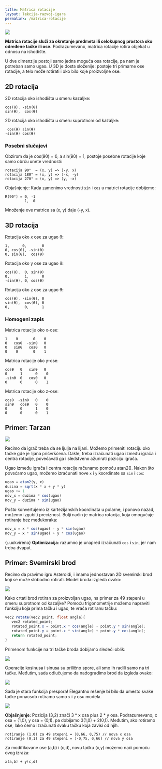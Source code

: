 ```yaml
---
title: Matrica rotacije
layout: lekcija-razvoj-igara
permalink: /matrica-rotacije
---
```


![](/images/razvoj-igara/rotacija.png)

**Matrica rotacije služi za okretanje predmeta ili celokupnog prostora oko određene tačke ili ose.** Podrazumevano, matrica rotacije rotira objekat u odnosu na ishodište.

U dve dimenzije postoji samo jedna moguća osa rotacije, pa nam je potreban samo ugao. U 3D je dosta složenije: postoje tri primarne ose rotacije, a telo može rotirati i oko bilo koje proizvoljne ose.

## 2D rotacija

2D rotacija oko ishodišta u smeru kazaljke:

```
cos(θ), -sin(θ)
sin(θ),  cos(θ)
```

2D rotacija oko ishodišta u smeru suprotnom od kazaljke:

```
 cos(θ) sin(θ)
-sin(θ) cos(θ)
```

### Posebni slučajevi

Obzirom da je cos(90) = 0, a sin(90) = 1, postoje posebne rotacije koje samo obrću unete vrednosti:

```
rotacija 90°  = (x, y) => (-y, x)
rotacija 180° = (x, y) => (-x, -y)
rotacija 270° = (x, y) => (y, -x)
```

Objašnjenje: Kada zamenimo vrednosti `sin` i `cos` u matrici rotacije dobijemo:

```
R(90°) = 0, -1
         1,  0
```

Množenje ove matrice sa (x, y) daje (-y, x).

## 3D rotacija

Rotacija oko x ose za ugao θ:

```
1,      0,       0
0, cos(θ), -sin(θ)
0, sin(θ),  cos(θ)
```

Rotacija oko y ose za ugao θ:

```
cos(θ),  0, sin(θ)
0,       1,      0
-sin(θ), 0, cos(θ)
```

Rotacija oko z ose za ugao θ:

```
cos(θ), -sin(θ), 0
sin(θ),  cos(θ), 0
0,       0,      1
```

### Homogeni zapis

Matrica rotacije oko x-ose:

```
1    0       0    0  
0   cosθ  -sinθ   0  
0   sinθ   cosθ   0  
0    0       0    1
```

Matrica rotacije oko y-ose:

```
cosθ   0   sinθ   0  
0      1      0    0  
-sinθ  0   cosθ   0  
0      0      0    1
```

Matrica rotacije oko z-ose:

```
cosθ  -sinθ   0    0  
sinθ   cosθ   0    0  
0      0      1    0  
0      0      0    1
```

## Primer: Tarzan

![](/images/razvoj-igara/tarzan.jpg)

Recimo da igrač treba da se ljulja na lijani. Možemo primeniti rotaciju oko tačke gde je lijana pričvršćena. Dakle, treba izračunati ugao između igrača i centra rotacije, povećavati ga i sledstveno ažurirati poziciju igrača.

Ugao između igrača i centra rotacije računamo pomoću atan2(). Nakon što povećamo ugao, možemo izračunati nove `x` i `y` koordinate sa `sin` i `cos`:

```js
ugao = atan2(y, x)
duzina = sqrt(x * x + y * y)
ugao += 1
nov_x = duzina * cos(ugao)
nov_y = duzina * sin(ugao)
```

Pošto konvertujemo iz kartezijanskih koordinata u polarne, i ponovo nazad, možemo izgubiti preciznost. Bolji način je matrica rotacija, koja omogućuje rotiranje bez međukoraka:

```js
nov_x = x * cos(ugao) - y * sin(ugao)
nov_y = x * sin(ugao) + y * cos(ugao)
```

{:.uokvireno}
**Optimizacija**: razumno je unapred izračunati `cos` i `sin`, jer nam treba dvaput.

## Primer: Svemirski brod

Recimo da pravimo igru Asteroidi, i imamo jednostavan 2D svemirski brod koji se može slobodno rotirati. Model broda izgleda ovako:

![](/images/razvoj-igara/spaceship.jpg)

Kako crtati brod rotiran za proizvoljan ugao, na primer za 49 stepeni u smeru suprotnom od kazaljke? Pomoću trigonometrije možemo napraviti funkciju koja prima tačku i ugao, te vraća rotiranu tačku:

```java
vec2 rotate(vec2 point, float angle){
   vec2 rotated_point;
   rotated_point.x = point.x * cos(angle) - point.y * sin(angle);
   rotated_point.y = point.x * sin(angle) + point.y * cos(angle);
   return rotated_point;
}
```

Primenom funkcije na tri tačke broda dobijamo sledeći oblik:

![](/images/razvoj-igara/spaceshiprotated.jpg)

Operacije kosinusa i sinusa su prilično spore, ali smo ih radili samo na tri tačke. Međutim, sada odlučujemo da nadogradimo brod da izgleda ovako:

![](/images/razvoj-igara/fancyspaceship.jpg)

Sada je stara funkcija prespora! Elegantno rešenje bi bilo da umesto svake tačke ponaosob rotiramo samo `x` i `y` osu modela.

![](/images/razvoj-igara/spaceshiprotated2.jpg)

**Objašnjenje:** Pozicija (3,2) znači 3 * x osa plus 2 * y osa. Podrazumevano, x osa = (1,0), y osa = (0,1), pa dobijamo 3(1,0) + 2(0,1). Međutim, ako rotiramo ose, lako ćemo izračunati svaku tačku koja zavisi od njih. 

```
rotiranje (1,0) za 49 stepeni = (0,66, 0,75) // nova x osa
rotiranje (0,1) za 49 stepeni = (-0,75, 0,66) // nova y osa
```

Za modifikovane ose (a,b) i (c,d), novu tačku (x,y) možemo naći pomoću ovog izraza:

```
x(a,b) + y(c,d)
```
